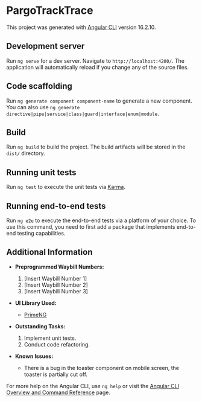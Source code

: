 # PargoTrackTrace

This project was generated with [Angular CLI](https://github.com/angular/angular-cli) version 16.2.10.

## Development server

Run `ng serve` for a dev server. Navigate to `http://localhost:4200/`. The application will automatically reload if you change any of the source files.

## Code scaffolding

Run `ng generate component component-name` to generate a new component. You can also use `ng generate directive|pipe|service|class|guard|interface|enum|module`.

## Build

Run `ng build` to build the project. The build artifacts will be stored in the `dist/` directory.

## Running unit tests

Run `ng test` to execute the unit tests via [Karma](https://karma-runner.github.io).

## Running end-to-end tests

Run `ng e2e` to execute the end-to-end tests via a platform of your choice. To use this command, you need to first add a package that implements end-to-end testing capabilities.

## Additional Information

- **Preprogrammed Waybill Numbers:**

  1. [Insert Waybill Number 1]
  2. [Insert Waybill Number 2]
  3. [Insert Waybill Number 3]

- **UI Library Used:**

  - [PrimeNG](https://www.primefaces.org/primeng/)

- **Outstanding Tasks:**

  1. Implement unit tests.
  2. Conduct code refactoring.

- **Known Issues:**
  - There is a bug in the toaster component on mobile screen, the toaster is partially cut off.

For more help on the Angular CLI, use `ng help` or visit the [Angular CLI Overview and Command Reference](https://angular.io/cli) page.

